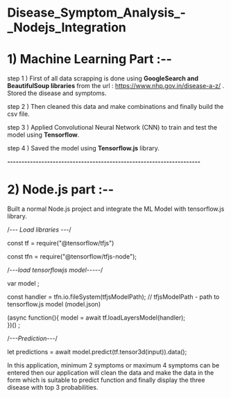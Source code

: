 # Disease_Symptom_Analysis_-_Nodejs_Integration



# 1) Machine Learning Part :--

step 1 ) First of all data scrapping is done using **GoogleSearch and BeautifulSoup libraries** from the url : https://www.nhp.gov.in/disease-a-z/ . Stored the disease and symptoms.

step 2 ) Then cleaned this data and make combinations and finally build the csv file.

step 3 ) Applied Convolutional Neural Network (CNN) to train and test the model using  **Tensorflow**.

step 4 ) Saved the model using **Tensorflow.js** library.

**--------------------------------------------------------------------**

# 2) Node.js part :--

Built a normal Node.js project and integrate the ML Model with tensorflow.js library.

/*--- Load libraries ---*/

const tf = require("@tensorflow/tfjs") 

const tfn = require("@tensorflow/tfjs-node");


/*---load tensorflowjs model-----*/

var model ;

const handler = tfn.io.fileSystem(tfjsModelPath);   //  tfjsModelPath -  path to tensorflow.js model (model.json)

(async function(){
    model = await tf.loadLayersModel(handler);   
})() ;


/*---Prediction---*/

let predictions = await model.predict(tf.tensor3d(input)).data();



In this application, minimum 2 symptoms or maximum 4 symptoms can be entered then our application will clean the data and make the data in the form which is suitable to predict function and finally  display the three disease with top 3 probabilities. 



